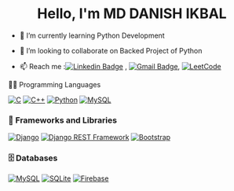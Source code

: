 <h1 align="center"> Hello, I'm MD DANISH IKBAL</h1>


<!--
### Hi there 👋
**mdcse/mdcse** is a ✨ _special_ ✨ repository because its `README.md` (this file) appears on your GitHub profile.

Here are some ideas to get you started:




- 🔭 I’m currently working on a Research based project HandWritten Digit Recognition under the Supervision of Dr. Manmindar Singh (Prof. CSE SLIET).
-->
- 🌱 I’m currently learning Python Development
- 👯 I’m looking to collaborate on Backed Project of Python


- 📫 Reach me :[![Linkedin Badge](https://img.shields.io/badge/-LinkedIn-blue?style=flat-square&logo=Linkedin&logoColor=white&link=)](https://www.linkedin.com/in/mdcse/) 
,  [![Gmail Badge](https://img.shields.io/badge/-Gmail-c14438?style=flat-square&logo=Gmail&logoColor=white&link=mailto:danishikbal83@gamil.com)](mailto:danishikbal83@gmail.com),
<a href="https://leetcode.com/mdcse/"><img alt="LeetCode" src="https://img.shields.io/badge/LeetCode-FFA116?style=flat-square&logo=leetcode&logoColor=white"></a>

👨‍💻 Programming Languages

<p>
    <a href="https://github.com/search?q=user%3ADenverCoder1+is%3Arepo+language%3Ac"><img alt="C" src="https://img.shields.io/badge/C%20-%2300599C.svg?logo=c&logoColor=white"></a>
    <a href="https://github.com/search?q=user%3ADenverCoder1+is%3Arepo+language%3Acpp"><img alt="C++" src="https://img.shields.io/badge/C%2B%2B%20-%2300599C.svg?logo=c%2B%2B&logoColor=white"></a>
    <a href="https://github.com/search?q=user%3ADenverCoder1+is%3Arepo+language%3Apython"><img alt="Python" src="https://img.shields.io/badge/Python%20-%2314354C.svg?logo=python&logoColor=white"></a>
   <a href="https://github.com/search?q=user%3ADenverCoder1+is%3Arepo+language%3Amysql"><img alt="MySQL" src="https://img.shields.io/badge/MySQL%20-%2300758F.svg?logo=mysql&logoColor=white"></a>
</p>

### 🧰 Frameworks and Libraries

<p>
    <a href="#"><img alt="Django" src="https://img.shields.io/badge/Django-092E20?style=for-the-badge&logo=django&logoColor=white"></a>
    <a href="#"><img alt="Django REST Framework" src="https://img.shields.io/badge/Django%20REST%20Framework-FF1709?style=for-the-badge&logo=django&logoColor=white"></a>
    <a href="#"><img alt="Bootstrap" src="https://img.shields.io/badge/Bootstrap-563D7C?style=for-the-badge&logo=bootstrap&logoColor=white"></a>
</p>

### 🗄️ Databases

<p>
    <a href="#"><img alt="MySQL" src="https://img.shields.io/badge/MySQL-00000F?style=for-the-badge&logo=mysql&logoColor=white"></a>
    <a href="#"><img alt="SQLite" src="https://img.shields.io/badge/SQLite-003B57?style=for-the-badge&logo=sqlite&logoColor=white"></a>
    <a href="#"><img alt="Firebase" src ="https://img.shields.io/badge/Firebase-%23316192.svg?style=for-the-badge&logo=firebase&logoColor=white"></a>
</p>

<!--
## Some Statistics About Me
![Danish's github stats](https://github-readme-stats.vercel.app/api?username=mdcse&include_all_commits=true&count_private=true&show_owner=true&show_icons=true&theme=merko)<br>
<!--
- 🤔 I’m looking for help with ...
- 💬 Ask me about ...
- 📫 How to reach me: ...
- 😄 Pronouns: ...
- ⚡ Fun fact: ...
- -->
